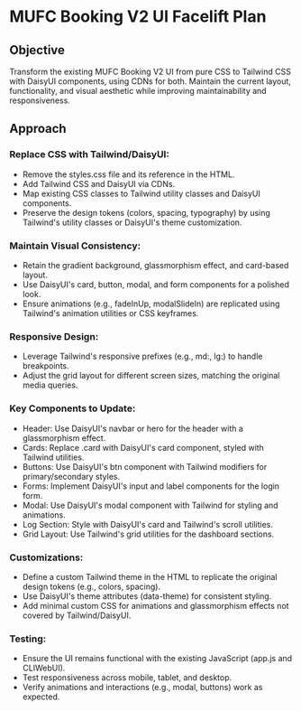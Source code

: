 # MUFC Booking V2 UI Facelift Plan

## Objective

Transform the existing MUFC Booking V2 UI from pure CSS to Tailwind CSS with DaisyUI components, using CDNs for both. Maintain the current layout, functionality, and visual aesthetic while improving maintainability and responsiveness.

## Approach

### Replace CSS with Tailwind/DaisyUI:

- Remove the styles.css file and its reference in the HTML.
- Add Tailwind CSS and DaisyUI via CDNs.
- Map existing CSS classes to Tailwind utility classes and DaisyUI components.
- Preserve the design tokens (colors, spacing, typography) by using Tailwind's utility classes or DaisyUI's theme customization.

### Maintain Visual Consistency:

- Retain the gradient background, glassmorphism effect, and card-based layout.
- Use DaisyUI's card, button, modal, and form components for a polished look.
- Ensure animations (e.g., fadeInUp, modalSlideIn) are replicated using Tailwind's animation utilities or CSS keyframes.

### Responsive Design:

- Leverage Tailwind's responsive prefixes (e.g., md:, lg:) to handle breakpoints.
- Adjust the grid layout for different screen sizes, matching the original media queries.

### Key Components to Update:

- Header: Use DaisyUI's navbar or hero for the header with a glassmorphism effect.
- Cards: Replace .card with DaisyUI's card component, styled with Tailwind utilities.
- Buttons: Use DaisyUI's btn component with Tailwind modifiers for primary/secondary styles.
- Forms: Implement DaisyUI's input and label components for the login form.
- Modal: Use DaisyUI's modal component with Tailwind for styling and animations.
- Log Section: Style with DaisyUI's card and Tailwind's scroll utilities.
- Grid Layout: Use Tailwind's grid utilities for the dashboard sections.

### Customizations:

- Define a custom Tailwind theme in the HTML to replicate the original design tokens (e.g., colors, spacing).
- Use DaisyUI's theme attributes (data-theme) for consistent styling.
- Add minimal custom CSS for animations and glassmorphism effects not covered by Tailwind/DaisyUI.

### Testing:

- Ensure the UI remains functional with the existing JavaScript (app.js and CLIWebUI).
- Test responsiveness across mobile, tablet, and desktop.
- Verify animations and interactions (e.g., modal, buttons) work as expected.
